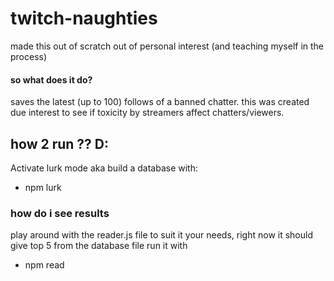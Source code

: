 # twitch-naughties

made this out of scratch out of personal interest (and teaching myself in the process)
#### so what does it do?
saves the latest (up to 100) follows of a banned chatter.
this was created due interest to see if toxicity by streamers affect chatters/viewers.

## how 2 run ?? D:
Activate lurk mode aka build a database with: 
* npm lurk

### how do i see results
play around with the reader.js file to suit it your needs, right now it should give top 5 from the database file
run it with 
* npm read

